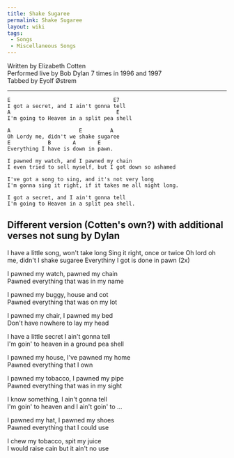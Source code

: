 ```yaml
---
title: Shake Sugaree
permalink: Shake Sugaree
layout: wiki
tags:
 - Songs
 - Miscellaneous Songs
---
```


Written by Elizabeth Cotten  
Performed live by Bob Dylan 7 times in 1996 and 1997  
Tabbed by Eyolf Østrem

* * * * *

    E                                 E7
    I got a secret, and I ain't gonna tell
    A                                  E
    I'm going to Heaven in a split pea shell

    A                      E         A
    Oh Lordy me, didn't we shake sugaree
    E            B       A       E
    Everything I have is down in pawn.

    I pawned my watch, and I pawned my chain
    I even tried to sell myself, but I got down so ashamed

    I've got a song to sing, and it's not very long
    I'm gonna sing it right, if it takes me all night long.

    I got a secret, and I ain't gonna tell
    I'm going to Heaven in a split pea shell.

<h2 class="songversion">
Different version (Cotten's own?) with additional verses not sung by
Dylan

</h2>
I have a little song, won't take long  
Sing it right, once or twice  
Oh lord oh me, didn't I shake sugaree  
Everythiny I got is done in pawn (2x)

I pawned my watch, pawned my chain  
Pawned everything that was in my name

I pawned my buggy, house and cot  
Pawned everything that was on my lot

I pawned my chair, I pawned my bed  
Don't have nowhere to lay my head

I have a little secret I ain't gonna tell  
I'm goin' to heaven in a ground pea shell

I pawned my house, I've pawned my home  
Pawned everything that I own

I pawned my tobacco, I pawned my pipe  
Pawned everything that was in my sight

I know something, I ain't gonna tell  
I'm goin' to heaven and I ain't goin' to ...

I pawned my hat, I pawned my shoes  
Pawned everything that I could use

I chew my tobacco, spit my juice  
I would raise cain but it ain't no use
